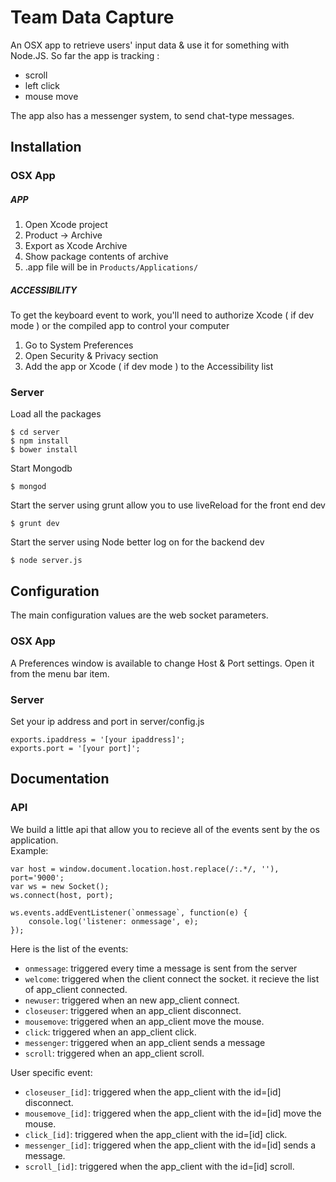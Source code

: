 Team Data Capture
=================

An OSX app to retrieve users' input data & use it for something with Node.JS.
So far the app is tracking :
- scroll
- left click
- mouse move

The app also has a messenger system, to send chat-type messages.

## Installation

### OSX App

##### APP
1. Open Xcode project
2. Product -> Archive
3. Export as Xcode Archive
4. Show package contents of archive
5. .app file will be in `Products/Applications/`

##### ACCESSIBILITY
To get the keyboard event to work, you'll need to authorize Xcode ( if dev mode ) or the compiled app to control your computer  
1. Go to System Preferences  
2. Open Security & Privacy section  
3. Add the app or Xcode ( if dev mode ) to the Accessibility list  

### Server
Load all the packages
```
$ cd server
$ npm install
$ bower install
```

Start Mongodb
```
$ mongod
```

Start the server using grunt allow you to use liveReload for the front end dev
```
$ grunt dev
```

Start the server using Node better log on for the backend dev
```
$ node server.js
```

## Configuration

The main configuration values are the web socket parameters.

### OSX App
A Preferences window is available to change Host & Port settings. Open it from the menu bar item.

### Server
Set your ip address and port in server/config.js
```
exports.ipaddress = '[your ipaddress]';
exports.port = '[your port]';
```

## Documentation

### API

We build a little api that allow you to recieve all of the events sent by the os application.  
Example:
```
var host = window.document.location.host.replace(/:.*/, ''),
port='9000';
var ws = new Socket();
ws.connect(host, port);

ws.events.addEventListener(`onmessage`, function(e) {
	console.log('listener: onmessage', e);
});
```

Here is the list of the events:
* `onmessage`: triggered every time a message is sent from the server
* `welcome`: triggered when the client connect the socket. it recieve the list of app_client connected.
* `newuser`: triggered when an new app_client connect.
* `closeuser`: triggered when an app_client disconnect.
* `mousemove`: triggered when an app_client move the mouse.
* `click`: triggered when an app_client click.
* `messenger`: triggered when an app_client sends a message
* `scroll`: triggered when an app_client scroll.

User specific event:
* `closeuser_[id]`: triggered when the app_client with the id=[id] disconnect.
* `mousemove_[id]`: triggered when the app_client with the id=[id] move the mouse.
* `click_[id]`: triggered when the app_client with the id=[id] click.
* `messenger_[id]`: triggered when the app_client with the id=[id] sends a message.
* `scroll_[id]`: triggered when the app_client with the id=[id] scroll.
